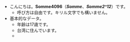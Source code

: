 - こんにちは。**Somme4096**（*__Somme__*、*__Somme2^12__*）です。
	- 呼び方は自由です。キリル文字でも構いません。
- 基本的なデータ。
	- 年齢は17歳です。
	- 台湾に住んでいます。
	-